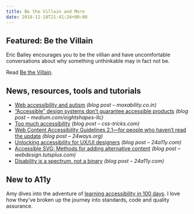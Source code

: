 ```yaml
---
title: Be the Villain and More
date: 2018-12-10T21:41:24+00:00
---
```


## Featured: Be the Villain

Eric Bailey encourages you to be the villian and have uncomfortable conversations about why something unthinkable may in fact not be.

Read [Be the Villain](https://24ways.org/2018/be-the-villain/).

## News, resources, tools and tutorials

* [Web accessibility and autism](https://www.maxability.co.in/2018/12/web-accessibility-autism/) _(blog post – maxability.co.in)_
* [“Accessible” design systems don’t guarantee accessible products](https://medium.com/eightshapes-llc/accessible-design-systems-dont-guarantee-accessible-products-3478e3a462ba) _(blog post – medium.com/eightshapes-llc)_
* [Too much accessibility](https://css-tricks.com/too-much-accessibility/) _(blog post – css-tricks.com)_
* [Web Content Accessibility Guidelines 2.1—for people who haven’t read the update](https://24ways.org/2018/wcag-for-people-who-havent-read-the-update/) _(blog post – 24ways.org)_
* [Unlocking accessibility for UX/UI designers](https://www.24a11y.com/2018/unlocking-accessibility-for-ux-ui-designers/) _(blog post – 24a11y.com)_
* [Accessible SVG: Methods for adding alternative content](https://webdesign.tutsplus.com/tutorials/accessible-svg-methods-for-adding-alternative-content--cms-32205) _(blog post – webdesign.tutsplus.com)_
* [Disability is a spectrum, not a binary](https://www.24a11y.com/2018/disability-is-a-spectrum-not-a-binary/) _(blog post – 24a11y.com)_

## New to A11y

Amy dives into the adventure of [learning accessibility in 100 days](https://100daysofa11y.com/). I love how they've broken up the journey into standards, code and quality assurance.
